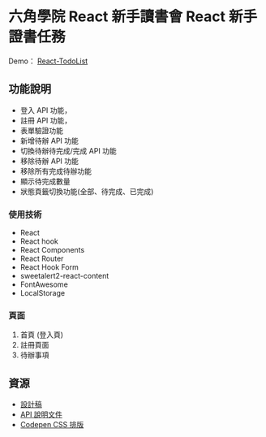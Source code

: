 # **六角學院 React 新手讀書會 React 新手證書任務**

Demo： [React-TodoList](https://neallkf.github.io/react-api-todolist/)

## **功能說明**
* 登入 API 功能，
* 註冊 API 功能，
* 表單驗證功能
* 新增待辦 API 功能
* 切換待辦待完成/完成 API 功能
* 移除待辦 API 功能
* 移除所有完成待辦功能
* 顯示待完成數量
* 狀態頁籤切換功能(全部、待完成、已完成)

### **使用技術**
* React
* React hook
* React Components
* React Router
* React Hook Form
* sweetalert2-react-content
* FontAwesome
* LocalStorage


### **頁面**
1. 首頁 (登入頁)
2. 註冊頁面 
3. 待辦事項

## **資源**
* [設計稿](https://www.figma.com/file/pFivfS3rDX3N3u3dN9aIlx/TodoList?node-id=0%3A1)
* [API 說明文件](https://todoo.5xcamp.us/api-docs/index.html)
* [Codepen CSS 排版](https://codepen.io/liao/pen/mdpmXKg?editors=1010)
